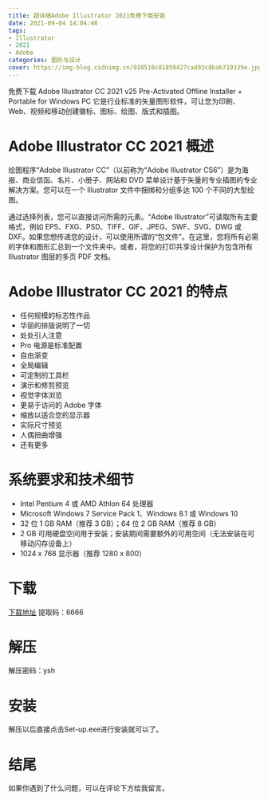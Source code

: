 ```yaml
---
title: 超详细Adobe Illustrator 2021免费下载安装
date: 2021-09-04 14:04:48
tags:
- Illustrator
- 2021
- Adobe
categories: 图形与设计
cover: https://img-blog.csdnimg.cn/910510c81859427cad93c8bab719339e.jpg
---
```


免费下载 Adob​​e Illustrator CC 2021 v25 Pre-Activated Offline Installer + Portable for Windows PC 它是行业标准的矢量图形软件，可让您为印刷、Web、视频和移动创建徽标、图标、绘图、版式和插图。

# Adobe Illustrator CC 2021 概述
绘图程序“Adobe Illustrator CC”（以前称为“Adobe Illustrator CS6”）是为海报、商业信函、名片、小册子、网站和 DVD 菜单设计基于矢量的专业插图的专业解决方案。您可以在一个 Illustrator 文件中捆绑和分组多达 100 个不同的大型绘图。

通过选择列表，您可以直接访问所需的元素。“Adobe Illustrator”可读取所有主要格式，例如 EPS、FXG、PSD、TIFF、GIF、JPEG、SWF、SVG、DWG 或 DXF。如果您想传递您的设计，可以使用所谓的“包文件”。在这里，您将所有必需的字体和图形汇总到一个文件夹中。或者，将您的打印共享设计保护为包含所有 Illustrator 图层的多页 PDF 文档。

# Adobe Illustrator CC 2021 的特点
- 任何规模的标志性作品
- 华丽的排版说明了一切
- 处处引人注意
- Pro 电源是标准配置
- 自由渐变
- 全局编辑
- 可定制的工具栏
- 演示和修剪预览
- 视觉字体浏览
- 更易于访问的 Adob​​e 字体
- 缩放以适合您的显示器
- 实际尺寸预览
- 人偶扭曲增强
- 还有更多

# 系统要求和技术细节
- Intel Pentium 4 或 AMD Athlon 64 处理器
- Microsoft Windows 7 Service Pack 1、Windows 8.1 或 Windows 10
- 32 位 1 GB RAM（推荐 3 GB）；64 位 2 GB RAM（推荐 8 GB）
- 2 GB 可用硬盘空间用于安装；安装期间需要额外的可用空间（无法安装在可移动闪存设备上）
- 1024 x 768 显示器（推荐 1280 x 800）

# 下载
[下载地址](https://pan.baidu.com/s/1WgCWw4Tb_0qJgUh_s1KpyA)
提取码：6666

# 解压
解压密码：ysh

# 安装
解压以后直接点击Set-up.exe进行安装就可以了。

# 结尾
如果你遇到了什么问题，可以在评论下方给我留言。

